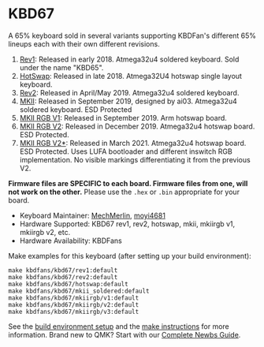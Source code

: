# KBD67

A 65% keyboard sold in several variants supporting KBDFan's different 65% lineups each with their own different revisions.  

1. [Rev1](rev1/): Released in early 2018. Atmega32u4 soldered keyboard. Sold under the name "KBD65".
2. [HotSwap](hotswap/): Released in late 2018. Atmega32U4 hotswap single layout keyboard.
3. [Rev2](rev2/): Released in April/May 2019. Atmega32u4 soldered keyboard.
4. [MKII](mkii_soldered/): Released in September 2019, designed by ai03. Atmega32u4 soldered keyboard. ESD Protected
5. [MKII RGB V1](mkiirgb/v1/): Released in September 2019. Arm hotswap board.
6. [MKII RGB V2](mkiirgb/v2/): Released in December 2019. Atmega32u4 hotswap board. ESD Protected.
6. [MKII RGB V2*](mkiirgb/v3/): Released in March 2021. Atmega32u4 hotswap board. ESD Protected. Uses LUFA bootloader and different inswitch RGB implementation. No visible markings differentiating it from the previous V2.

 **Firmware files are SPECIFIC to each board. Firmware files from one, will not work on the other.** Please use the `.hex` or `.bin` appropriate for your board.

* Keyboard Maintainer: [MechMerlin](https://github.com/mechmerlin), [moyi4681](https://github.com/moyi4681)
* Hardware Supported: KBD67 rev1, rev2, hotswap, mkii, mkiirgb v1, mkiirgb v2, etc.
* Hardware Availability: KBDFans

Make examples for this keyboard (after setting up your build environment):

    make kbdfans/kbd67/rev1:default
    make kbdfans/kbd67/rev2:default
    make kbdfans/kbd67/hotswap:default
    make kbdfans/kbd67/mkii_soldered:default
    make kbdfans/kbd67/mkiirgb/v1:default
    make kbdfans/kbd67/mkiirgb/v2:default
    make kbdfans/kbd67/mkiirgb/v3:default

See the [build environment setup](https://docs.qmk.fm/#/getting_started_build_tools) and the [make instructions](https://docs.qmk.fm/#/getting_started_make_guide) for more information. Brand new to QMK? Start with our [Complete Newbs Guide](https://docs.qmk.fm/#/newbs).
